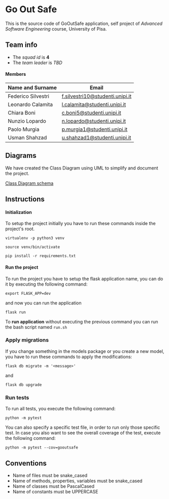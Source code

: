# Go Out Safe

This is the source code of GoOutSafe application, self
project of *Advanced Software Engineering* course,
University of Pisa.
 
## Team info

- The *squad id* is **4**
- The *team leader* is *TBD*

#### Members

|Name and Surname  | Email                         |
|------------------|-------------------------------|
|Federico Silvestri|f.silvestri10@studenti.unipi.it|
|Leonardo Calamita |l.calamita@studenti.unipi.it   |
|Chiara Boni       |c.boni5@studenti.unipi.it      |
|Nunzio Lopardo    |n.lopardo@studenti.unipi.it    |
|Paolo Murgia      |p.murgia1@studenti.unipi.it    |
|Usman Shahzad     |u.shahzad1@studenti.unipi.it   |


## Diagrams
We have created the Class Diagram using UML to simplify
and document the project.

[Class Diagram schema](https://app.diagrams.net/#G1fXT6PbLfamFTwbCxVI-jCJrf9b1DjUMB)

## Instructions

#### Initialization

To setup the project initially you have to run these commands
inside the project's root.

`virtualenv -p python3 venv`

`source venv/bin/activate`

`pip install -r requirements.txt`

#### Run the project

To run the project you have to setup the flask application name,
you can do it by executing the following command:

`export FLASK_APP=dev`

and now you can run the application

`flask run`

To **run application** without executing the previous command you can
run the bash script named `run.sh` 

### Apply migrations

If you change something in the models package or you create a new model,
you have to run these commands to apply the modifications:

`flask db migrate -m '<message>'`

and
 
`flask db upgrade`

### Run tests

To run all tests, you execute the following command:

`python -m pytest`

You can also specify a specific test file, in order to run only those specific test.
In case you also want to see the overall coverage of the test, execute the following command:

`python -m pytest --cov=gooutsafe`


## Conventions

- Name of files must be snake_cased
- Name of methods, properties, variables must be snake_cased
- Name of classes must be PascalCased 
- Name of constants must be UPPERCASE 